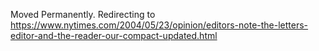 Moved Permanently. Redirecting to
https://www.nytimes.com/2004/05/23/opinion/editors-note-the-letters-editor-and-the-reader-our-compact-updated.html
